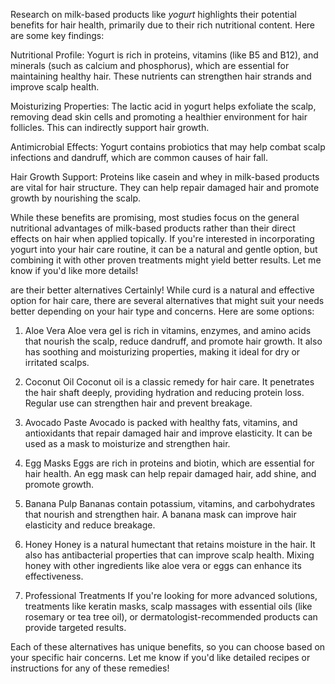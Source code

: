 Research on milk-based products like *yogurt* highlights their potential benefits for hair health, primarily due to their rich nutritional content. Here are some key findings:

Nutritional Profile: Yogurt is rich in proteins, vitamins (like B5 and B12), and minerals (such as calcium and phosphorus), which are essential for maintaining healthy hair. These nutrients can strengthen hair strands and improve scalp health.

Moisturizing Properties: The lactic acid in yogurt helps exfoliate the scalp, removing dead skin cells and promoting a healthier environment for hair follicles. This can indirectly support hair growth.

Antimicrobial Effects: Yogurt contains probiotics that may help combat scalp infections and dandruff, which are common causes of hair fall.

Hair Growth Support: Proteins like casein and whey in milk-based products are vital for hair structure. They can help repair damaged hair and promote growth by nourishing the scalp.

While these benefits are promising, most studies focus on the general nutritional advantages of milk-based products rather than their direct effects on hair when applied topically. If you're interested in incorporating yogurt into your hair care routine, it can be a natural and gentle option, but combining it with other proven treatments might yield better results. Let me know if you'd like more details!

are their better alternatives
Certainly! While curd is a natural and effective option for hair care, there are several alternatives that might suit your needs better depending on your hair type and concerns. Here are some options:

1. Aloe Vera
Aloe vera gel is rich in vitamins, enzymes, and amino acids that nourish the scalp, reduce dandruff, and promote hair growth. It also has soothing and moisturizing properties, making it ideal for dry or irritated scalps.

2. Coconut Oil
Coconut oil is a classic remedy for hair care. It penetrates the hair shaft deeply, providing hydration and reducing protein loss. Regular use can strengthen hair and prevent breakage.

3. Avocado Paste
Avocado is packed with healthy fats, vitamins, and antioxidants that repair damaged hair and improve elasticity. It can be used as a mask to moisturize and strengthen hair.

4. Egg Masks
Eggs are rich in proteins and biotin, which are essential for hair health. An egg mask can help repair damaged hair, add shine, and promote growth.

5. Banana Pulp
Bananas contain potassium, vitamins, and carbohydrates that nourish and strengthen hair. A banana mask can improve hair elasticity and reduce breakage.

6. Honey
Honey is a natural humectant that retains moisture in the hair. It also has antibacterial properties that can improve scalp health. Mixing honey with other ingredients like aloe vera or eggs can enhance its effectiveness.

7. Professional Treatments
If you're looking for more advanced solutions, treatments like keratin masks, scalp massages with essential oils (like rosemary or tea tree oil), or dermatologist-recommended products can provide targeted results.

Each of these alternatives has unique benefits, so you can choose based on your specific hair concerns. Let me know if you'd like detailed recipes or instructions for any of these remedies!